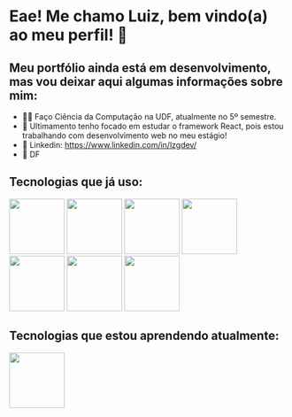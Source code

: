 # Eae! Me chamo Luiz, bem vindo(a) ao meu perfil! 👋
## Meu portfólio ainda está em desenvolvimento, mas vou deixar aqui algumas informações sobre mim:

- 👨‍🎓 Faço Ciência da Computação na UDF, atualmente no 5º semestre.
- 🐍 Ultimamento tenho focado em estudar o framework React, pois estou trabalhando com desenvolvimento web no meu estágio!
- 🔗 Linkedin: https://www.linkedin.com/in/lzgdev/
- 📍 DF

## Tecnologias que já uso: 
<img height='100px' width='100px' src="https://cdn.jsdelivr.net/gh/devicons/devicon@latest/icons/python/python-original.svg" /> <img height='100px' width='100px' src="https://cdn.jsdelivr.net/gh/devicons/devicon@latest/icons/django/django-plain-wordmark.svg" /> <img height='100px' width='100px' src="https://cdn.jsdelivr.net/gh/devicons/devicon@latest/icons/react/react-original-wordmark.svg" />  <img height='100px' width='100px' src="https://cdn.jsdelivr.net/gh/devicons/devicon@latest/icons/nodejs/nodejs-original-wordmark.svg" /> <img height='100px' width='100px' src="https://cdn.jsdelivr.net/gh/devicons/devicon@latest/icons/git/git-original.svg" />  <img height='100px' width='100px' src="https://cdn.jsdelivr.net/gh/devicons/devicon@latest/icons/linux/linux-original.svg" /> <img height='100px' width='100px' src="https://cdn.jsdelivr.net/gh/devicons/devicon@latest/icons/mysql/mysql-plain-wordmark.svg" />



## Tecnologias que estou aprendendo atualmente: 
<img height='100px' width='100px' src="https://cdn.jsdelivr.net/gh/devicons/devicon@latest/icons/java/java-original-wordmark.svg" />
